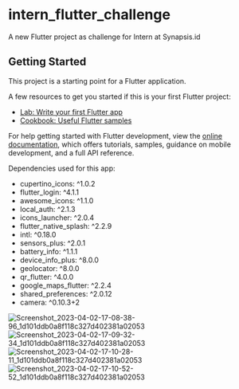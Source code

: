 # intern_flutter_challenge

A new Flutter project as challenge for Intern at Synapsis.id

## Getting Started

This project is a starting point for a Flutter application.

A few resources to get you started if this is your first Flutter project:

- [Lab: Write your first Flutter app](https://docs.flutter.dev/get-started/codelab)
- [Cookbook: Useful Flutter samples](https://docs.flutter.dev/cookbook)

For help getting started with Flutter development, view the
[online documentation](https://docs.flutter.dev/), which offers tutorials,
samples, guidance on mobile development, and a full API reference.

Dependencies used for this app:
- cupertino_icons: ^1.0.2
- flutter_login: ^4.1.1
- awesome_icons: ^1.1.0
- local_auth: ^2.1.3
- icons_launcher: ^2.0.4
- flutter_native_splash: ^2.2.9
- intl: ^0.18.0
- sensors_plus: ^2.0.1
- battery_info: ^1.1.1
- device_info_plus: ^8.0.0
- geolocator: ^8.0.0
- qr_flutter: ^4.0.0
- google_maps_flutter: ^2.2.4
- shared_preferences: ^2.0.12
- camera: ^0.10.3+2

![Screenshot_2023-04-02-17-08-38-96_1d101ddb0a8f118c327d402381a02053](https://user-images.githubusercontent.com/58968817/229346972-368b0ae7-e503-4aac-bc21-c0ac9c7cc336.jpg)
![Screenshot_2023-04-02-17-09-32-34_1d101ddb0a8f118c327d402381a02053](https://user-images.githubusercontent.com/58968817/229346981-0217022e-851c-499d-8cb3-0e05e8404008.jpg)
![Screenshot_2023-04-02-17-10-28-11_1d101ddb0a8f118c327d402381a02053](https://user-images.githubusercontent.com/58968817/229347006-ad6c8356-b465-4e21-8029-3cb442384a15.jpg)
![Screenshot_2023-04-02-17-10-52-52_1d101ddb0a8f118c327d402381a02053](https://user-images.githubusercontent.com/58968817/229347014-4db4ce6b-9832-4aff-ad26-164fb556c725.jpg)

